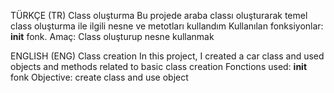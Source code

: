 TÜRKÇE (TR)
Class oluşturma
Bu projede araba classı oluşturarak temel class oluşturma ile ilgili nesne ve metotları kullandım
Kullanılan fonksiyonlar: __init__ fonk.
Amaç: Class oluşturup nesne kullanmak

ENGLISH (ENG)
Class creation 
In this project, I created a car class and used objects and methods related to basic class creation
Fonctions used: __init__ fonk
Objective: create class and use object